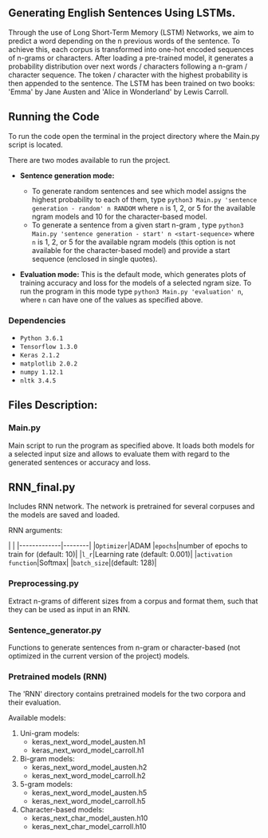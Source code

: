 ## Generating English Sentences Using LSTMs.

Through the use of Long Short-Term Memory (LSTM) Networks, we aim to predict a word depending on the n previous words of the sentence. 
To achieve this, each corpus is transformed into one-hot encoded sequences of n-grams or characters. After loading a pre-trained model, it 
generates a probability distribution over next words / characters following a n-gram / character sequence. The token / character with the
 highest probability is then appended to the sentence.
 The LSTM has been trained on two books: 'Emma' by Jane Austen and 'Alice in Wonderland' by Lewis Carroll.

## Running the Code

To run the code open the terminal in the project directory where the Main.py script is located.

There are two modes available to run the project.

- <b>Sentence generation mode:</b> 
    - To generate random sentences and see which model assigns the highest probability to each of them, type 
```python3 Main.py 'sentence generation - random' n RANDOM```
where ```n``` is 1, 2, or 5 for the available ngram models and 10 for the character-based model.
    - To generate a sentence from a given start n-gram , type 
```python3 Main.py 'sentence generation - start' n <start-sequence>```
where ```n``` is 1, 2, or 5 for the available ngram models (this option is not available for the character-based model) 
and provide a start sequence (enclosed in single quotes).

- <b>Evaluation mode:</b> This is the default mode, which generates plots of training accuracy and loss for the models of a selected ngram size. 
To run the program in this mode type ```python3 Main.py 'evaluation' n```, where ```n``` can have one of the values as specified above.

### Dependencies

* `Python 3.6.1`
* `Tensorflow 1.3.0`
* `Keras 2.1.2`
* `matplotlib 2.0.2`
* `numpy 1.12.1`
* `nltk 3.4.5`

## Files Description: 

### Main.py 

Main script to run the program as specified above. It loads both models for a selected input size and allows to evaluate them with regard to the 
generated sentences or accuracy and loss.

## RNN_final.py

Includes RNN network. The network is pretrained for several corpuses and the models are saved and loaded.

RNN arguments:


 | |
	|-------------|--------|
	|`Optimizer`|ADAM
	|`epochs`|number of epochs to train for (default: 10)|
	|`l_r`|Learning rate (default: 0.001)|
	|`activation function`|Softmax|
	|`batch_size`|(default: 128)|

### Preprocessing.py

Extract n-grams of different sizes from a corpus and format them, such that they can be used as input
 in an RNN.
 
 ### Sentence_generator.py
 Functions to generate sentences from n-gram or character-based (not optimized in the current version of the project) models.

### Pretrained models (RNN)

The 'RNN' directory contains pretrained models for the two corpora and their evaluation.

Available models:
1. Uni-gram models:
    - keras_next_word_model_austen.h1
    - keras_next_word_model_carroll.h1
2. Bi-gram models:
    - keras_next_word_model_austen.h2
    - keras_next_word_model_carroll.h2
3. 5-gram models:
    - keras_next_word_model_austen.h5
    - keras_next_word_model_carroll.h5
4. Character-based models:
    - keras_next_char_model_austen.h10
    - keras_next_char_model_carroll.h10

